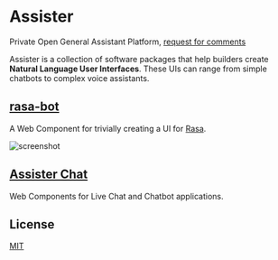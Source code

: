 # Assister

Private Open General Assistant Platform, [request for comments](https://github.com/keyvan-m-sadeghi/assister/blob/assister-conception/rfcs/text/assister-conception/README.md)

Assister is a collection of software packages that help builders create
**Natural Language User Interfaces**. These UIs can range from simple chatbots
to complex voice assistants.

## [rasa-bot](https://github.com/assister-ai/assister/tree/master/packages/rasa)

A Web Component for trivially creating a UI for [Rasa](https://rasa.com/).

![screenshot](https://i.imgur.com/QHajvjQ.png)

## [Assister Chat](https://github.com/assister-ai/assister/tree/master/packages/chat)

Web Components for Live Chat and Chatbot applications.

## License

[MIT](https://github.com/assister-ai/assister/blob/master/LICENSE)
